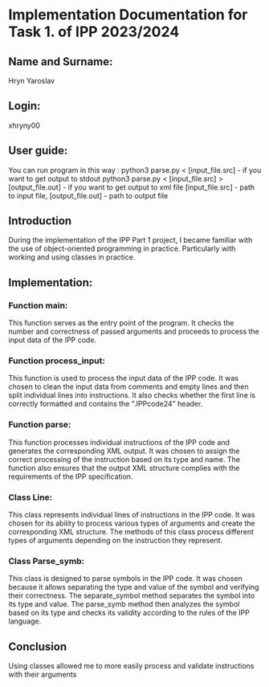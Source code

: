 # Implementation Documentation for Task 1. of IPP 2023/2024

## Name and Surname:
Hryn Yaroslav

## Login:
xhryny00

## User guide:
You can run program in this way :
    python3 parse.py < [input_file.src] - if you want to get output to stdout
    python3 parse.py < [input_file.src] > [output_file.out] - if you want to get output to xml file
[input_file.src] - path to input file, [output_file.out] - path to output file

## Introduction
During the implementation of the IPP Part 1 project, I became familiar with the use of object-oriented programming in practice. Particularly with working and using classes in practice.

## Implementation:

### Function main:
This function serves as the entry point of the program. It checks the number and correctness of passed arguments and proceeds to process the input data of the IPP code.

### Function process_input:
This function is used to process the input data of the IPP code. It was chosen to clean the input data from comments and empty lines and then split individual lines into instructions. It also checks whether the first line is correctly formatted and contains the ".IPPcode24" header.

### Function parse:
This function processes individual instructions of the IPP code and generates the corresponding XML output. It was chosen to assign the correct processing of the instruction based on its type and name. The function also ensures that the output XML structure complies with the requirements of the IPP specification.

### Class Line:
This class represents individual lines of instructions in the IPP code. It was chosen for its ability to process various types of arguments and create the corresponding XML structure. The methods of this class process different types of arguments depending on the instruction they represent.

### Class Parse_symb:
This class is designed to parse symbols in the IPP code. It was chosen because it allows separating the type and value of the symbol and verifying their correctness. The separate_symbol method separates the symbol into its type and value. The parse_symb method then analyzes the symbol based on its type and checks its validity according to the rules of the IPP language.

## Conclusion
Using classes allowed me to more easily process and validate instructions with their arguments